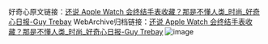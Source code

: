 好奇心原文链接：[还说 Apple Watch 会终结手表收藏？那是不懂人类_时尚_好奇心日报-Guy Trebay](https://www.qdaily.com/articles/2810.html)
WebArchive归档链接：[还说 Apple Watch 会终结手表收藏？那是不懂人类_时尚_好奇心日报-Guy Trebay](http://web.archive.org/web/20190623151446/https://www.qdaily.com/articles/2810.html)
![image](http://ww3.sinaimg.cn/large/007d5XDply1g3v6mky0nxj30u06kx7wi)